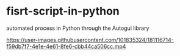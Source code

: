 # fisrt-script-in-python

automated process in Python through the Autogui library

https://user-images.githubusercontent.com/101835324/181116714-f59db7f7-4e1e-4e61-8fe6-cbb44ca506cc.mp4
